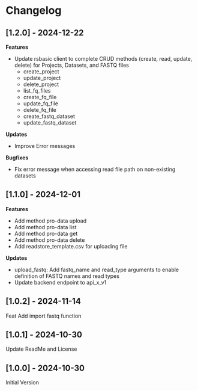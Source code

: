 # Changelog

## [1.2.0] - 2024-12-22

**Features**
- Update rsbasic client to complete CRUD methods (create, read, update, delete) for Projects, Datasets, and FASTQ files
    - create_project
    - update_project
    - delete_project
    - list_fq_files
    - create_fq_file
    - update_fq_file
    - delete_fq_file
    - create_fastq_dataset
    - update_fastq_dataset

**Updates**

- Improve Error messages

**Bugfixes**

- Fix error message when accessing read file path on non-existing datasets

## [1.1.0] - 2024-12-01

**Features**

- Add method pro-data upload
- Add method pro-data list
- Add method pro-data get
- Add method pro-data delete
- Add readstore_template.csv for uploading file

**Updates**

- upload_fastq: Add fastq_name and read_type arguments to enable definition of FASTQ names and read types
- Update backend endpoint to api_x_v1

## [1.0.2] - 2024-11-14

Feat Add import fastq function

## [1.0.1] - 2024-10-30

Update ReadMe and License

## [1.0.0] - 2024-10-30

Initial Version